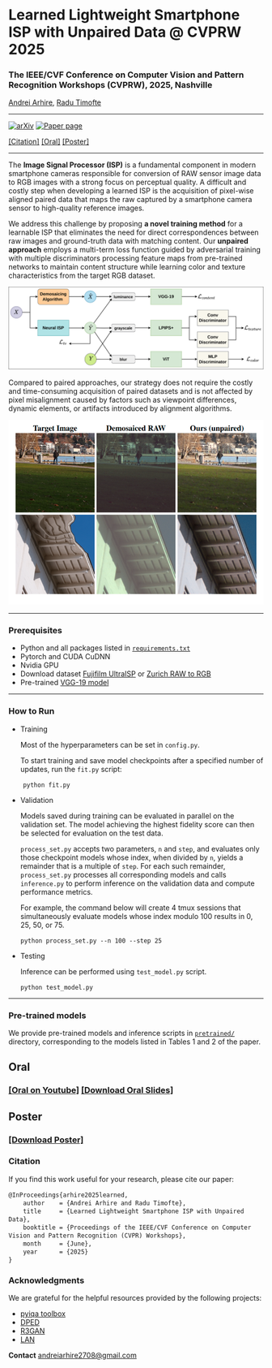 # Learned Lightweight Smartphone ISP with Unpaired Data @ CVPRW 2025
### The IEEE/CVF Conference on Computer Vision and Pattern Recognition Workshops (CVPRW), 2025, Nashville

[Andrei Arhire](https://scholar.google.com/citations?user=BYkEZGFPq1wC&hl=ro), [Radu Timofte](https://scholar.google.com/citations?user=u3MwH5kAAAAJ&hl=en)

----

[![arXiv](https://img.shields.io/badge/arXiv-Paper-<COLOR>.svg)](https://arxiv.org/abs/2505.10420)
[![Paper page](https://huggingface.co/datasets/huggingface/badges/raw/main/paper-page-md-dark.svg)](https://huggingface.co/papers/2505.10420)

[[Citation]](#citation) [[Oral]](#oral) [[Poster]](#poster)

----

The **Image Signal Processor (ISP)** is a fundamental component in modern smartphone cameras responsible for conversion of RAW sensor image data to RGB images with a strong focus on perceptual quality. A difficult and costly step when developing a learned ISP is the acquisition of pixel-wise aligned paired data that maps the raw captured by a smartphone camera sensor to high-quality reference images.

We address this challenge by proposing **a novel training method** for a learnable ISP that eliminates the need for direct correspondences between raw images and ground-truth data with matching content. Our **unpaired approach** employs a multi-term loss function guided by adversarial training with multiple discriminators processing feature maps from pre-trained networks to maintain content structure while learning color and texture characteristics from the target RGB dataset.

<img src="media/architecture.png" alt="architecture" width="800"> 

Compared to paired approaches, our strategy does not require the costly and time-consuming acquisition of paired datasets and is not affected by pixel misalignment caused by factors such as viewpoint differences, dynamic elements, or artifacts introduced by alignment algorithms.

<img src="media/samples.png" alt="samples" width="800"> 


----

### Prerequisites

- Python and all packages listed in [`requirements.txt`](./requirements.txt)
- Pytorch and CUDA CuDNN
- Nvidia GPU
- Download dataset [Fujifilm UltraISP](https://github.com/gosha20777/mai-25/releases/tag/1.0.0) or [Zurich RAW to RGB](http://data.vision.ee.ethz.ch/ihnatova/public/zr2d/Zurich-RAW-to-DSLR-Dataset.zip)
- Pre-trained [VGG-19 model](https://polybox.ethz.ch/index.php/s/7z5bHNg5r5a0g7k)


----

### How to Run

- Training
  
    Most of the hyperparameters can be set in ```config.py```.
  
    To start training and save model checkpoints after a specified number of updates, run the ```fit.py``` script:
  
```
    python fit.py
```
- Validation
  
  Models saved during training can be evaluated in parallel on the validation set. The model achieving the highest fidelity score can then be selected for evaluation on the test data.   
  
  ```process_set.py``` accepts two parameters, ```n``` and ```step```, and evaluates only those checkpoint models whose index, when divided by ```n```, yields a remainder that is a multiple of ```step```. For each such remainder, ```process_set.py``` processes all corresponding models and calls ```inference.py``` to perform inference on the validation data and compute performance metrics.

  For example, the command below will create 4 tmux sessions that simultaneously evaluate models whose index modulo 100 results in 0, 25, 50, or 75.

  ```
  python process_set.py --n 100 --step 25
  ```
  
- Testing

  Inference can be performed using ```test_model.py``` script.

  ```
  python test_model.py
  ```
  
----

### Pre-trained models

We provide pre-trained models and inference scripts in [`pretrained/`](./pretrained/) directory, corresponding to the models listed in Tables 1 and 2 of the paper.

## Oral

### [[Oral on Youtube]](https://www.youtube.com/watch?v=hUC7SGEYsl0&t=14196s) [[Download Oral Slides]](https://drive.google.com/file/d/1WpA2RLNJ2l91PdN3gM0edJJQh1D7bB4e/view)

## Poster

### [[Download Poster]](https://drive.google.com/file/d/1DrLku9KV_vSldkZRrACqZ_1lE5UBJzZo/view)

### Citation

If you find this work useful for your research, please cite our paper:

```
@InProceedings{arhire2025learned,
    author    = {Andrei Arhire and Radu Timofte},
    title     = {Learned Lightweight Smartphone ISP with Unpaired Data},
    booktitle = {Proceedings of the IEEE/CVF Conference on Computer Vision and Pattern Recognition (CVPR) Workshops},
    month     = {June},
    year      = {2025}
}
```

### Acknowledgments

We are grateful for the helpful resources provided by the following projects:

- [pyiqa toolbox](https://github.com/chaofengc/IQA-PyTorch)
- [DPED](https://github.com/aiff22/DPED)
- [R3GAN](https://github.com/brownvc/R3GAN)
- [LAN](https://github.com/draimundo/LAN)

**Contact** andreiarhire2708@gmail.com


